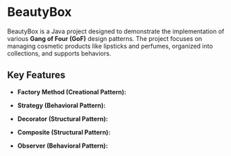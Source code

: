 # BeautyBox

BeautyBox is a Java project designed to demonstrate the implementation of various **Gang of Four (GoF)** design patterns. The project focuses on managing cosmetic products like lipsticks and perfumes, organized into collections, and supports behaviors.

##  Key Features

- **Factory Method (Creational Pattern):**

- **Strategy (Behavioral Pattern):**

- **Decorator (Structural Pattern):**

- **Composite (Structural Pattern):**

- **Observer (Behavioral Pattern):**
